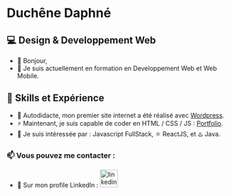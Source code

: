 # Duchêne Daphné
## 💻 Design & Developpement Web

- 👋 Bonjour,
- 🌱 Je suis actuellement en formation en Developpement Web et Web Mobile.

## 💯 Skills et Expérience
- 🔭 Autodidacte, mon premier site internet a été réalisé avec [Wordpress](https://duchenedaphne.wordpress.com).  
- ⚡ Maintenant, je suis capable de coder en HTML / CSS / JS : [Portfolio](https://duchenedaphne.github.io). 
- 👀 Je suis intéressée par : Javascript FullStack, ⚛️ ReactJS, et ♨️ Java.

### 📫 Vous pouvez me contacter : 
- 💬 Sur mon profile LinkedIn : [<img src='https://cdn.jsdelivr.net/npm/simple-icons@3.0.1/icons/linkedin.svg' alt='linkedin' height='40'>](https://fr.linkedin.com/in/duchenedaphne/) 

<!---
duchenedaphne/duchenedaphne is a ✨ special ✨ repository because its `README.md` (this file) appears on your GitHub profile.
You can click the Preview link to take a look at your changes.
--->
